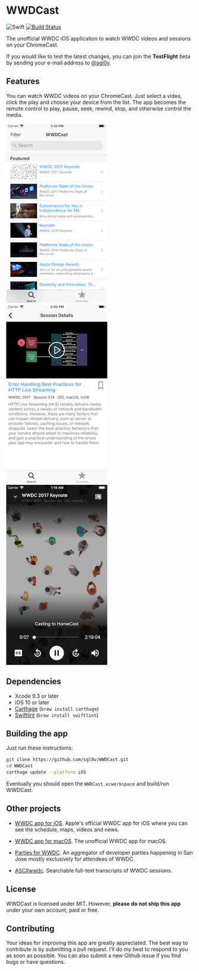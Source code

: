 
# WWDCast

![Swift](https://img.shields.io/badge/Swift-4.1-brightgreen.svg)
[![Build Status](https://www.bitrise.io/app/08e3f4df4a3bb96a/status.svg?token=w30mFKoUI1f7Xzd7M8xS0Q)](https://www.bitrise.io/app/08e3f4df4a3bb96a)

The unofficial WWDC iOS application to watch WWDC videos and sessions on your ChromeCast.

If you would like to test the latest changes, you can join the **TestFlight** beta by sending your e-mail address to [@sgl0v](mailto:maxscheglov@gmail.com).

## Features

You can watch WWDC videos on your ChromeCast. Just select a video, click the play and choose your device from the list. The app becomes the remote control to play, pause, seek, rewind, stop, and otherwise control the media.

![screen1](./.github/screen1.png)
![screen2](./.github/screen2.png)
![screen3](./.github/screen3.png)

## Dependencies

* Xcode 9.3 or later
* iOS 10 or later
* [Carthage](https://github.com/Carthage/Carthage) (`brew install carthage`)
* [Swiftlint](https://github.com/realm/SwiftLint) (`brew install swiftlint`)

## Building the app

Just run these instructions:

```sh
git clone https://github.com/sgl0v/WWDCast.git
cd WWDCast
carthage update --platform iOS
```

Eventually you should open the `WWDCast.xcworkspace` and build/run WWDCast.

## Other projects

- [WWDC app for iOS](https://appsto.re/br/w0kkM.i). Apple's official WWDC app for iOS where you can see the schedule, maps, videos and news.

- [WWDC app for macOS](https://wwdc.io). The unofficial WWDC app for macOS.

- [Parties for WWDC](https://appsto.re/br/InPC0.i). An aggregator of developer parties happening in San Jose mostly exclusively for attendees of WWDC.

- [ASCIIwwdc](http://asciiwwdc.com/). Searchable full-text transcripts of WWDC sessions.

## License

WWDCast is licensed under MIT. However, **please do not ship this app** under your own account, paid or free.

## Contributing

Your ideas for improving this app are greatly appreciated. The best way to contribute is by submitting a pull request. I'll do my best to respond to you as soon as possible. You can also submit a new Github issue if you find bugs or have questions.

